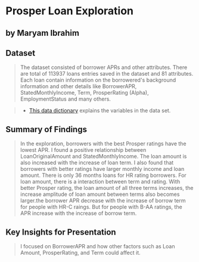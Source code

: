 # Prosper Loan Exploration
## by Maryam Ibrahim

## Dataset

> The dataset consisted of borrower APRs and other attributes. There are total of 113937 loans entries saved in the dataset and 81 attributes. Each loan contain information on the borrowered's background information and other details like BorrowerAPR, StatedMonthlyIncome, Term, ProsperRating (Alpha), EmploymentStatus and many others.


> - [This data dictionary](https://www.google.com/url?q=https://docs.google.com/spreadsheet/ccc?key%3D0AllIqIyvWZdadDd5NTlqZ1pBMHlsUjdrOTZHaVBuSlE%26usp%3Dsharing&sa=D&ust=1602316069252000&usg=AOvVaw30T5Cb1SJcH_-mM-PE6sWH) explains the variables in the data set.
> 

## Summary of Findings

> In the exploration, borrowers with the best Prosper ratings have the lowest APR. I found a positive relationship between LoanOriginalAmount and StatedMonthlyIncome. The loan amount is also increased with the increase of loan term. I also found that borrowers with better ratings have larger monthly income and loan amount. There is only 36 months loans for HR rating borrowers. For loan amount, there is a interaction between term and rating. With better Prosper rating, the loan amount of all three terms increases, the increase amplitude of loan amount between terms also becomes larger.the borrower APR decrease with the increase of borrow term for people with HR-C raings. But for people with B-AA ratings, the APR increase with the increase of borrow term.


## Key Insights for Presentation

> I focused on BorrowerAPR and how other factors such as Loan Amount, ProsperRating, and Term could affect it.




